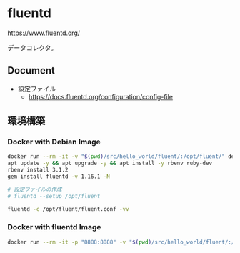fluentd
===

https://www.fluentd.org/

データコレクタ。

## Document

* 設定ファイル
    * https://docs.fluentd.org/configuration/config-file

## 環境構築

### Docker with Debian Image

```bash
docker run --rm -it -v "$(pwd)/src/hello_world/fluent/:/opt/fluent/" debian:12 bash
apt update -y && apt upgrade -y && apt install -y rbenv ruby-dev
rbenv install 3.1.2
gem install fluentd -v 1.16.1 -N

# 設定ファイルの作成
# fluentd --setup /opt/fluent

fluentd -c /opt/fluent/fluent.conf -vv
```

### Docker with fluentd Image

```bash
docker run --rm -it -p "8888:8888" -v "$(pwd)/src/hello_world/fluent/:/opt/fluent/" fluent/fluentd:v1.16-1 fluentd -c /opt/fluent/fluent.conf -vv
```
